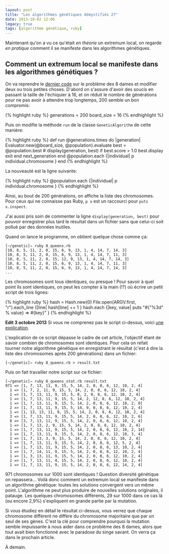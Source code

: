 ```yaml
---
layout: post
title: "Les algorithmes génétiques démystifiés 27"
date: 2013-10-02 12:06
legacy: true
tags: [algorithme génétique, ruby]
---
```




Maintenant qu'on a vu ce qu'était *en théorie* un extremum local, on
regarde *en pratique* comment il se manifeste dans les algorithmes
génétiques.

<!-- more -->

Comment un extremum local se manifeste dans les algorithmes génétiques ?
------------------------------------------------------------------------

On va reprendre le [dernier code](http://lkdjiin.github.io/blog/2013/09/27/les-algorithmes-genetiques-demystifies-24/)
sur le problème des 8 dames et modifier deux ou trois petites choses.
D'abord on s'assure d'avoir des soucis en passant la taille de l'échiquier
à 16, et on réduit le nombre de générations pour ne pas avoir à attendre
trop longtemps, 200 semble un bon compromis:

{% highlight ruby %}
generations = 200
board_size = 16
{% endhighlight %}

Puis on modifie la méthode `run` de la classe `GeneticAlgorithm` de cette
manière:

{% highlight ruby %}
def run
  @generations.times do |generation|
    Evaluator.new(@board_size, @population).evaluate
    best = @population.best
    # display(generation, best)
    if best.score > 1.0
      best.display
      exit
    end
    next_generation
  end
  @population.each {|individual| p individual.chromosome }
end
{% endhighlight %}

La nouveauté est la ligne suivante:

{% highlight ruby %}
  @population.each {|individual| p individual.chromosome }
{% endhighlight %}

Ainsi, au bout de 200 générations, on affiche la liste des chromosomes.
Pour ceux qui ne connaisse pas Ruby, `p x` est un raccourci pour
`puts x.inspect`.

J'ai aussi pris soin de commenter la ligne `display(generation, best)`
pour pouvoir enregistrer plus tard le résultat dans un fichier sans que
celui-ci soit pollué par des données inutiles.

Quand on lance le programme, on obtient quelque chose comme ça:

    [~/genetic]⇒ ruby 8_queens.rb
    [10, 8, 5, 11, 2, 0, 15, 6, 9, 13, 1, 4, 14, 7, 14, 3]
    [10, 8, 5, 11, 2, 0, 15, 6, 9, 13, 1, 4, 14, 7, 11, 3]
    [10, 8, 5, 11, 2, 0, 15, 12, 9, 13, 1, 4, 14, 7, 14, 3]
    [10, 8, 5, 11, 2, 0, 15, 6, 9, 13, 1, 4, 14, 7, 11, 3]
    [10, 8, 5, 11, 2, 0, 15, 6, 9, 13, 1, 4, 14, 7, 14, 3]
    ...

Les chromosomes sont tous identiques, ou presque ! Pour savoir à quel
point ils sont identiques, on peut les compter à la main (!?) où écrire
un petit script de trois lignes:

{% highlight ruby %}
hash = Hash.new(0)
File.open(ARGV.first, "r").each_line {|line| hash[line] += 1 }
hash.each {|key, value| puts "#{"%3d" % value} => #{key}" }
{% endhighlight %}

**Edit 3 octobre 2013** Si vous ne comprenez pas le script ci-dessus,
voici [une explication](http://lkdjiin.github.io/blog/2013/10/03/ruby-un-exemple-de-valeur-par-defaut-pour-un-hash/).

L'explication de ce script dépasse le cadre de cet article, l'objectif
étant de savoir combien de chromosomes sont identiques. Pour cela on
refait tourner notre algorithme génétique en enregistrant le résultat
(c'est à dire la liste des chromosomes après 200 générations) dans un
fichier:

    [~/genetic]⇒ ruby 8_queens.rb > result.txt

Puis on fait travailler notre script sur ce fichier:

    [~/genetic]⇒ ruby 8_queens_stat.rb result.txt
    971 => [1, 7, 13, 11, 9, 15, 5, 14, 2, 0, 8, 6, 12, 10, 2, 4]
      1 => [1, 7, 2, 11, 9, 15, 5, 14, 2, 0, 8, 6, 12, 10, 2, 4]
      1 => [1, 7, 13, 11, 9, 15, 5, 8, 2, 0, 8, 6, 12, 10, 2, 4]
      1 => [1, 7, 13, 11, 9, 15, 5, 14, 2, 12, 8, 6, 12, 10, 2, 4]
      1 => [1, 7, 13, 11, 9, 15, 5, 14, 2, 0, 8, 6, 12, 10, 2, 0]
      2 => [1, 7, 13, 11, 9, 15, 5, 14, 9, 0, 8, 6, 12, 10, 2, 4]
      1 => [1, 13, 13, 11, 9, 15, 5, 14, 2, 0, 8, 6, 12, 10, 2, 4]
      3 => [1, 7, 13, 11, 9, 15, 5, 14, 2, 0, 8, 6, 12, 10, 2, 6]
      8 => [3, 7, 13, 11, 9, 15, 5, 14, 2, 0, 8, 6, 12, 10, 2, 4]
      1 => [1, 7, 13, 2, 9, 15, 5, 14, 2, 0, 8, 6, 12, 10, 2, 4]
      1 => [1, 7, 13, 11, 9, 15, 5, 14, 2, 0, 8, 6, 12, 10, 2, 14]
      1 => [1, 7, 13, 11, 9, 15, 5, 14, 2, 0, 8, 6, 12, 10, 3, 4]
      1 => [1, 7, 13, 3, 9, 15, 5, 14, 2, 0, 8, 6, 12, 10, 2, 4]
      1 => [1, 7, 13, 11, 9, 15, 5, 14, 2, 0, 8, 6, 12, 5, 2, 4]
      1 => [1, 7, 13, 11, 9, 15, 5, 14, 2, 0, 8, 6, 13, 10, 2, 4]
      1 => [1, 7, 14, 11, 9, 15, 5, 14, 2, 0, 8, 6, 12, 10, 2, 4]
      1 => [1, 3, 13, 11, 9, 15, 5, 14, 2, 0, 8, 6, 12, 10, 2, 4]
      2 => [1, 7, 13, 11, 4, 15, 5, 14, 2, 0, 8, 6, 12, 10, 2, 4]
      1 => [1, 7, 13, 11, 9, 15, 5, 14, 2, 0, 8, 6, 12, 14, 2, 4]

971 chromosomes sur 1000 sont identiques ! Question diversité génétique
on repassera… Voilà donc comment un extremum local se manifeste dans
un algorithme génétique: toutes les solutions convergent vers un même
point. L'algorithme ne peut plus produire de nouvelles solutions originales,
il patauge. Les quelques chromosomes différents, 29 sur 1000 dans ce cas là
(ou encore 2,9%) s'expliquent en grande partie par la mutation.

Si vous étudiez en détail le résultat ci-dessus, vous verrez que chaque
chromosome différent ne diffère du chromosome majoritaire que par un
seul de ses gènes. C'est la clé pour comprendre pourquoi la mutation
semble impuissante à nous aider dans ce problème des 8 dames, alors que
tout avait bien fonctionné avec le paradoxe du singe savant. On verra
ça dans le prochain article.





À demain.



